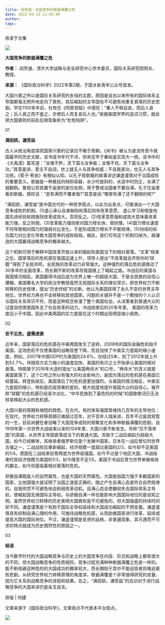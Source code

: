 ```yaml
---
title: 阎学通：大国竞争的欹器满覆之危
date: 2022-04-23 21:05:00
author: 
tags: 
---
```



收录于合集

![](/images/80/2.gif)

  

**大国竞争的欹器满覆之危**

 **作者：** 阎学通，清华大学战略与安全研究中心学术委员，国际关系研究院院长、教授。

 **来源：** 《国际政治科学》2022年第2期，于国关新青年公众号首发。

大国兴衰之所以是国际关系研究的永恒的主题，原因是自古以来所有的国际体系主导国都毫无例外地走向了衰败，其后崛起的主导国也不可避免地重复衰落的历史悲剧。早在1100多年前，杜牧在《阿房宫赋》中感叹：“秦人不暇自哀，而后人哀之；后人哀之而不鉴之，亦使后人而复哀后人也。”依据美国学界的造词习惯，就会把大国衰败的前赴后继现象称为“杜牧陷阱”。

  

01

 **满招损，谦受益**

  

古人从统治角度探究国家兴衰的记录应不晚于周朝。《尚书》被认为是流传至今我国最早的历史文献，该书成书年代不详，但肯定早于秦始皇实现大一统。该书中的《大禹谟》篇写道：“汝惟不矜，天下莫与汝争能；汝惟不伐，天下莫与汝争功。”其意是讲，君主不自诩，世上就无人与其争权威；不自我表功，也无人与其争功劳。《荀子·宥坐》有相似认知，以孔子观欹器的故事讲述谦虚谨慎对于治国成败的重要意义。欹器是一种悬挂的倾斜容器，水少时是斜的，水适中时则正，水满了就翻倒。鲁桓公将其置于庙堂的座位右侧，用于警戒治国者不要自满。孔子在庙里看到欹器，感叹说：“恶有满而不覆者哉?”其意是说:“哪里有满了还不翻倒的呢?”

  

“满招损，谦受益”是中国古代的一种哲学观点，以此为出发点，可推演出一个大国竞争成败的机制。(1)虚心承认自身缺陷和落后则有改革意愿，
虚心学习和借鉴他国先进经验和措施则改革成效大，否则反之。(2)改革意愿强和成效大意味着改革能力强，反之则弱。(3)改革能力强则绝对国力增长快，弱则慢。(4)国力增长速度不同导致相对国力的强弱对比变化，于是形成国力增长不平衡规律。(5)持续的综合国力对比变化导致大国竞争的成败结局。据此，我们可将这个机制归纳为，越谦逊的大国赢得战略竞争的概率越大。

  

这个机制可用于解释中国改革开放以来的崛起和美国当下的相对衰落。“文革”结束之后，国家落后的危机感在我国迅速上升，领导人提出“不改革就会开除你的‘球籍’”得到了全民共鸣，全民族的改革动力非常强大。这种强烈的落后危机感推动了30多年的全面改革，而长期不断的改革将我国推上了崛起之路。冷战后的美国与我国情况相反。美国赢得冷战后成为世界上唯一的超级大国，于是全民族的自信心爆棚。美国著名大学的政治学教授竟然无视国际关系的理论常识，即世界权力不断转移的历史规律，提出“历史终结”的论断。他认为美国获得了永久不变的世界主导地位，世界权力再也不会转移到其他国家。问题的关键并不是一个教授的个人认识与国际关系常识不符，而是这种观念弥漫了整个美国社会。从决策者到普通大众的过度自信使美国失去了社会改革的动力。冷战结束后的20多年里，
美国的改革力度远小于中国，因此中美两国的实力差距在这个时期出现明显缩小趋势。

  

02

 **安不忘危，盛需虑衰**

  

近年来，国家落后的危机感在中美两国发生了逆转。2008年的国际金融危机始于美国，这场危机不仅使美国的战略信誉下降，而且加快了中美实力差距的缩小速度。例如，2007年中国GDP约为美国的24.6%，仅经过5年，到了2012年就上升到52.7%。伴随双方实力缩小的速度加快，美国的有识之士开始承认美国的相对衰落。特朗普于2016年大选时提出“让美国再伟大”的口号，“再伟大”的含义就是美国衰落了。这个口号之所以有强大的社会影响力，是因为落后的危机感在美国已经蔓延。拜登执政后，美国落后了的危机感更加强烈。与美国的情况相反，中美实力差距的缩小，特别是抗疫效果的差别，极大程度地提升我国大众的自信心，被开除“球籍”的危机感已经渐次淡化，“中华民族到了最危险的时候”的国歌歌词已无法轻易唤起大众的危机感。

  

大国兴衰的周期有缩短的趋势。在古代，有的体系强国曾维持几百年的主导地位；在现代，世界权力转移周期已难超过百年。对于百年人瑞来讲，百年不过是其短暂的一生，目前尚健在者目睹了大国竞争成败的频繁变化和多种欹器满覆的悲剧。自1918年第一次世界大战结束以来的104年里，大国兴衰不断发生。号称“日不落帝国”的英国，从世界主导国衰落成当下的普通大国。苏联于二战后崛起为超级大国，如今已经解体，其继承者俄罗斯仅是个发展中国家。日本在一战后曾位列世界五强之一，二战战败后重新崛起，经济规模一度超过美国的2/3，如今却不足美国的1/4。德国在二战结束前曾两度为世界级强国，如今不过是个地区大国，冷战结束时其经济规模为美国的1/3，如今降至不足1/5。美国于冷战后曾为世界单极格局的霸主，如今则面临着相对衰落的危机。

  

骄傲自满既是人的自然属性，也是大国的天然属性。大国是指国力强于多数国家的国家，比他国强大就证明了治国之道是正确的，随之产生自满心态是符合自然规律的。自我欣赏不可避免地会削弱改革动机。自满心态会使霸权失去国际体系主导权，使崛起国无缘国际主导权。与骄傲自满一样也能影响大国国际地位的是自知之明。虽然世界权力转移的历史表明大国衰败是不可避免的，但大国强盛的持续时间却不同。谦虚谨慎是个有助于国际主导权延续和大国成功崛起的干预变量。谦虚谨慎具有抑制自满心理的作用，可维持战略危机感，从而助推国家进行改革，延续或提高大国的国际地位。不过，谦虚谨慎是圣贤的品格，非普遍现象，其可遇而不可求的特点就成为历史偶然性的原因之一。

  

03

 **结语**

  

当今数字时代的大国战略竞争与历史上的大国竞争在内容、形式和战略上都有很大的不同，但大国战略竞争的性质相同，竞争过程充满种种欹器满覆之危是一样的。能不断规避这种危险的大国成功的概率较大，而长期陷于其中不能自拔者则难逃衰败悲剧。从研究世界权力转移原理的角度讲，欹器满覆是个非常值得研究的变量，因为它关系到战略竞争的进程和结果。总之，“满招损，谦受益”的古训对于进行战略竞争的大国来讲仍是金玉良言。

  

排版 | 何婕

文章来源于《国际政治科学》，文章观点不代表本平台观点。

![](/images/80/3.gif)

